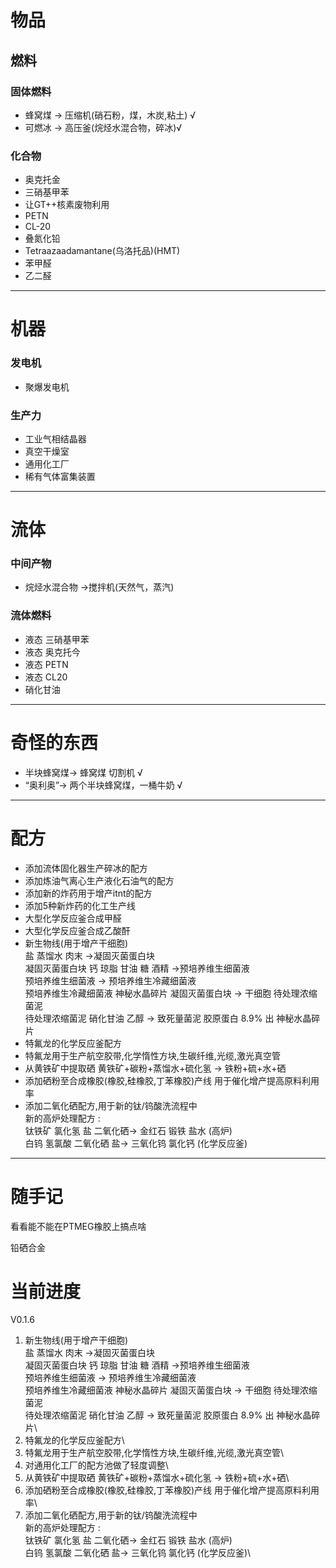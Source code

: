 # 物品
## 燃料
### 固体燃料
- 蜂窝煤 -> 压缩机(硝石粉，煤，木炭,粘土) √
- 可燃冰 -> 高压釜(烷烃水混合物，碎冰)√

### 化合物
- 奥克托金
- 三硝基甲苯
- 让GT++核素废物利用
- PETN
- CL-20
- 叠氮化铅
- Tetraazaadamantane(乌洛托品)(HMT)
- 苯甲醛
- 乙二醛
***
# 机器
### 发电机
- 聚爆发电机
### 生产力
- 工业气相结晶器
- 真空干燥室
- 通用化工厂
- 稀有气体富集装置
***
# 流体
### 中间产物
- 烷烃水混合物 ->搅拌机(天然气，蒸汽)

### 流体燃料
- 液态 三硝基甲苯
- 液态 奥克托今
- 液态 PETN
- 液态 CL20
- 硝化甘油

***

# 奇怪的东西
- 半块蜂窝煤-> 蜂窝煤  切割机 √
- “奥利奥”-> 两个半块蜂窝煤，一桶牛奶 √

***
# 配方
- 添加流体固化器生产碎冰的配方
- 添加炼油气离心生产液化石油气的配方
- 添加新的炸药用于增产itnt的配方
- 添加5种新炸药的化工生产线
- 大型化学反应釜合成甲醛
- 大型化学反应釜合成乙酸酐
- 新生物线(用于增产干细胞)\
  盐 蒸馏水 肉末 ->凝固灭菌蛋白块\
  凝固灭菌蛋白块  钙  琼脂 甘油 糖 酒精 ->预培养维生细菌液\
  预培养维生细菌液 -> 预培养维生冷藏细菌液\
  预培养维生冷藏细菌液 神秘水晶碎片 凝固灭菌蛋白块 -> 干细胞 待处理浓缩菌泥\
  待处理浓缩菌泥 硝化甘油 乙醇 -> 致死量菌泥 胶原蛋白 8.9% 出 神秘水晶碎片
- 特氟龙的化学反应釜配方
- 特氟龙用于生产航空胶带,化学惰性方块,生碳纤维,光缆,激光真空管
- 从黄铁矿中提取硒 黄铁矿+碳粉+蒸馏水+硫化氢 -> 铁粉+硫+水+硒
- 添加硒粉至合成橡胶(橡胶,硅橡胶,丁苯橡胶)产线 用于催化增产提高原料利用率
- 添加二氧化硒配方,用于新的钛/钨酸洗流程中\
  新的高炉处理配方 :\
  钛铁矿 氯化氢 盐 二氧化硒-> 金红石 锻铁 盐水 (高炉)\
  白钨 氢氯酸 二氧化硒 盐-> 三氧化钨 氯化钙 (化学反应釜)

***
# 随手记

看看能不能在PTMEG橡胶上搞点啥

铅硒合金

# 当前进度
V0.1.6
1. 新生物线(用于增产干细胞)\
盐 蒸馏水 肉末 ->凝固灭菌蛋白块\
凝固灭菌蛋白块  钙  琼脂 甘油 糖 酒精 ->预培养维生细菌液\
预培养维生细菌液 -> 预培养维生冷藏细菌液\
预培养维生冷藏细菌液 神秘水晶碎片 凝固灭菌蛋白块 -> 干细胞 待处理浓缩菌泥\
待处理浓缩菌泥 硝化甘油 乙醇 -> 致死量菌泥 胶原蛋白 8.9% 出 神秘水晶碎片\
2. 特氟龙的化学反应釜配方\
3. 特氟龙用于生产航空胶带,化学惰性方块,生碳纤维,光缆,激光真空管\
4. 对通用化工厂的配方池做了轻度调整\
5. 从黄铁矿中提取硒 黄铁矿+碳粉+蒸馏水+硫化氢 -> 铁粉+硫+水+硒\
6. 添加硒粉至合成橡胶(橡胶,硅橡胶,丁苯橡胶)产线 用于催化增产提高原料利用率\
7. 添加二氧化硒配方,用于新的钛/钨酸洗流程中\
   新的高炉处理配方 :\
   钛铁矿 氯化氢 盐 二氧化硒-> 金红石 锻铁 盐水 (高炉)\
   白钨 氢氯酸 二氧化硒 盐-> 三氧化钨 氯化钙 (化学反应釜)\
